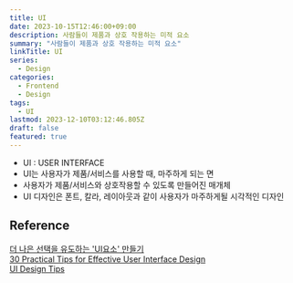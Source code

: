 ```yaml
---
title: UI
date: 2023-10-15T12:46:00+09:00
description: 사람들이 제품과 상호 작용하는 미적 요소
summary: "사람들이 제품과 상호 작용하는 미적 요소"
linkTitle: UI
series:
  - Design
categories:
  - Frontend
  - Design
tags:
  - UI
lastmod: 2023-12-10T03:12:46.805Z
draft: false
featured: true
---
```


- UI : USER INTERFACE
- UI는 사용자가 제품/서비스를 사용할 때, 마주하게 되는 면
- 사용자가 제품/서비스와 상호작용할 수 있도록 만들어진 매개체
- UI 디자인은 폰트, 칼라, 레이아웃과 같이 사용자가 마주하게될 시각적인 디자인

## Reference

[더 나은 선택을 유도하는 'UI요소' 만들기](https://blog.wishket.com/%EB%8D%94-%EB%82%98%EC%9D%80-%EC%84%A0%ED%83%9D%EC%9D%84-%EC%9C%A0%EB%8F%84%ED%95%98%EB%8A%94-ui%EC%9A%94%EC%86%8C-%EB%A7%8C%EB%93%A4%EA%B8%B0/)  
[30 Practical Tips for Effective User Interface Design](https://uxplanet.org/30-practical-tips-for-effective-user-interface-design-59e1e46ac370)  
[UI Design Tips](https://www.uidesign.tips/ui-tips)
